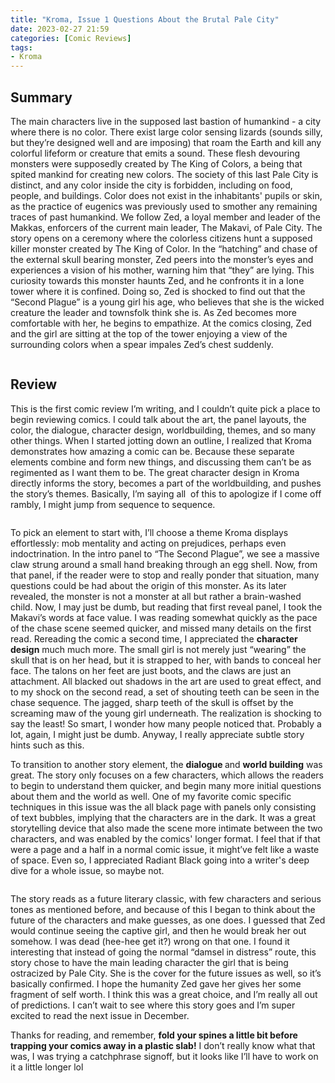```yaml
---
title: "Kroma, Issue 1 Questions About the Brutal Pale City"
date: 2023-02-27 21:59
categories: [Comic Reviews]
tags:
- Kroma
---
```

<!-- wp:columns {"align":"wide"} -->
<div class="wp-block-columns alignwide"><!-- wp:column {"layout":{"type":"constrained","justifyContent":"center"}} -->
<div class="wp-block-column"><!-- wp:heading -->
<h2 class="wp-block-heading">Summary</h2>
<!-- /wp:heading -->

<!-- wp:paragraph -->
<p>The main characters live in the supposed last bastion of humankind - a city where there is no color. There exist large color sensing lizards (sounds silly, but they’re designed well and are imposing) that roam the Earth and kill any colorful lifeform or creature that emits a sound. These flesh devouring monsters were supposedly created by The King of Colors, a being that spited mankind for creating new colors. The society of this last Pale City is distinct, and any color inside the city is forbidden, including on food, people, and buildings. Color does not exist in the inhabitants' pupils or skin, as the practice of eugenics was previously used to smother any remaining traces of past humankind. We follow Zed, a loyal member and leader of the Makkas, enforcers of the current main leader, The Makavi, of Pale City.  The story opens on a ceremony where the colorless citizens hunt a supposed killer monster created by The King of Color. In the “hatching” and chase of the external skull bearing monster, Zed peers into the monster’s eyes and experiences a vision of his mother, warning him that “they” are lying. This curiosity towards this monster haunts Zed, and he confronts it in a lone tower where it is confined. Doing so, Zed is shocked to find out that the “Second Plague” is a young girl his age, who believes that she is the wicked creature the leader and townsfolk think she is. As Zed becomes more comfortable with her, he begins to empathize. At the comics closing, Zed and the girl are sitting at the top of the tower enjoying a view of the surrounding colors when a spear impales Zed’s chest suddenly.&nbsp;&nbsp;</p>
<!-- /wp:paragraph --></div>
<!-- /wp:column -->

<!-- wp:column -->
<div class="wp-block-column"><!-- wp:image {"id":52,"sizeSlug":"large","linkDestination":"none"} -->
<figure class="wp-block-image size-large"><img src="https://dillonsmith57.wordpress.com/wp-content/uploads/2023/02/kroma-alt-cover.jpg?w=666" alt="" class="wp-image-52" /></figure>
<!-- /wp:image --></div>
<!-- /wp:column --></div>
<!-- /wp:columns -->

<!-- wp:heading -->
<h2 class="wp-block-heading">Review</h2>
<!-- /wp:heading -->

<!-- wp:paragraph -->
<p>This is the first comic review I’m writing, and I couldn’t quite pick a place to begin reviewing comics. I could talk about the art, the panel layouts, the color, the dialogue, character design, worldbuilding, themes, and so many other things. When I started jotting down an outline, I realized that Kroma demonstrates how amazing a comic can be. Because these separate elements combine and form new things, and discussing them can’t be as regimented as I want them to be. The great character design in Kroma directly informs the story, becomes a part of the worldbuilding, and pushes the story’s themes. Basically, I’m saying all&nbsp; of this to apologize if I come off rambly, I might jump from sequence to sequence.</p>
<!-- /wp:paragraph -->

<!-- wp:columns {"align":"wide"} -->
<div class="wp-block-columns alignwide"><!-- wp:column -->
<div class="wp-block-column"><!-- wp:image {"id":59,"sizeSlug":"large","linkDestination":"none"} -->
<figure class="wp-block-image size-large"><img src="https://dillonsmith57.wordpress.com/wp-content/uploads/2023/02/kroma-2.jpg?w=585" alt="" class="wp-image-59" /></figure>
<!-- /wp:image --></div>
<!-- /wp:column -->

<!-- wp:column -->
<div class="wp-block-column"><!-- wp:paragraph -->
<p>To pick an element to start with, I’ll choose a theme Kroma displays effortlessly: mob mentality and acting on prejudices, perhaps even indoctrination. In the intro panel to “The Second Plague”, we see a massive claw strung around a small hand breaking through an egg shell. Now, from that panel, if the reader were to stop and really ponder that situation, many questions could be had about the origin of this monster. As its later revealed, the monster is not a monster at all but rather a brain-washed child. Now, I may just be dumb, but reading that first reveal panel, I took the Makavi’s words at face value. I was reading somewhat quickly as the pace of the chase scene seemed quicker, and missed many details on the first read. Rereading the comic a second time, I appreciated the <strong>character design</strong> much much more. The small girl is not merely just “wearing” the skull that is on her head, but it is strapped to her, with bands to conceal her face. The talons on her feet are just boots, and the claws are just an attachment. All blacked out shadows in the art are used to great effect, and to my shock on the second read, a set of shouting teeth can be seen in the chase sequence. The jagged, sharp teeth of the skull is offset by the screaming maw of the young girl underneath. The realization is shocking to say the least! So smart, I wonder how many people noticed that. Probably a lot, again, I might just be dumb. Anyway, I really appreciate subtle story hints such as this.&nbsp;</p>
<!-- /wp:paragraph --></div>
<!-- /wp:column --></div>
<!-- /wp:columns -->

<!-- wp:paragraph -->
<p>To transition to another story element, the <strong>dialogue </strong>and <strong>world building</strong> was great. The story only focuses on a few characters, which allows the readers to begin to understand them quicker, and begin many more initial questions about them and the world as well. One of my favorite comic specific techniques in this issue was the all black page with panels only consisting of text bubbles, implying that the characters are in the dark. It was a great storytelling device that also made the scene more intimate between the two characters, and was enabled by the comics' longer format. I feel that if that were a page and a half in a normal comic issue, it might’ve felt like a waste of space. Even so, I appreciated Radiant Black going into a writer's deep dive for a whole issue, so maybe not.&nbsp;</p>
<!-- /wp:paragraph -->

<!-- wp:image {"align":"full","id":61,"sizeSlug":"large","linkDestination":"none"} -->
<figure class="wp-block-image alignfull size-large"><img src="https://dillonsmith57.wordpress.com/wp-content/uploads/2023/02/kroma-by-de-felici-1_aa902d8446.jpg?w=585" alt="" class="wp-image-61" /></figure>
<!-- /wp:image -->

<!-- wp:paragraph -->
<p>The story reads as a future literary classic, with few characters and serious tones as mentioned before, and because of this I began to think about the future of the characters and make guesses, as one does. I guessed that Zed would continue seeing the captive girl, and then he would break her out somehow. I was dead (hee-hee get it?) wrong on that one. I found it interesting that instead of going the normal “damsel in distress” route, this story chose to have the main leading character the girl that is being ostracized by Pale City. She is the cover for the future issues as well, so it’s basically confirmed. I hope the humanity Zed gave her gives her some fragment of self worth. I think this was a great choice, and I’m really all out of predictions. I can’t wait to see where this story goes and I’m super excited to read the next issue in December.&nbsp;</p>
<!-- /wp:paragraph -->

<!-- wp:paragraph -->
<p>Thanks for reading, and remember, <strong>fold your spines a little bit before trapping your comics away in a plastic slab!</strong> I don’t really know what that was, I was trying a catchphrase signoff, but it looks like I’ll have to work on it a little longer lol&nbsp;</p>
<!-- /wp:paragraph -->
